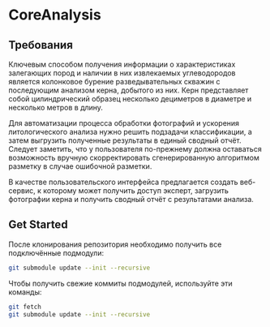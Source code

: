 # CoreAnalysis

## Требования 
Ключевым способом получения информации о характеристиках залегающих пород и наличии в них извлекаемых углеводородов является колонковое бурение разведывательных скважин с последующим анализом керна, добытого из них. Керн представляет собой цилиндрический образец несколько дециметров в диаметре и несколько метров в длину.

Для автоматизации процесса обработки фотографий и ускорения литологического анализа нужно решить подзадачи классификации, а затем выгрузить полученные результаты в единый сводный отчёт. Следует заметить, что у пользователя по-прежнему должна оставаться возможность вручную скорректировать сгенерированную алгоритмом разметку в случае ошибочной разметки.

В качестве пользовательского интерфейса предлагается создать веб-сервис, к которому может получить доступ эксперт, загрузить фотографии керна и получить сводный отчёт с результатами анализа.

## Get Started
После клонирования репозитория необходимо получить все подключённые подмодули:
```sh
git submodule update --init --recursive
```
Чтобы получить свежие коммиты подмодулей, используйте эти команды:
```sh
git fetch
git submodule update --init --recursive
```
